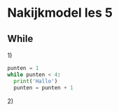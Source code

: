 # Nakijkmodel les 5

## While

1\)
```python
punten = 1
while punten < 4:
  print('Hallo')
  punten = punten + 1
```

2\)
